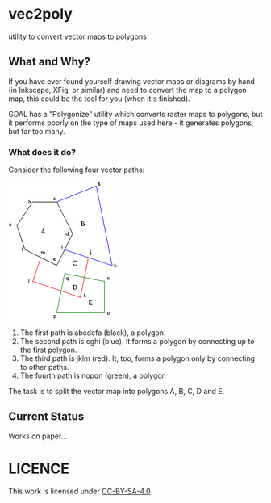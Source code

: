 # vec2poly
utility to convert vector maps to polygons

## What and Why?

If you have ever found yourself drawing vector maps or diagrams by hand (in
Inkscape, XFig, or similar) and need to convert the map to a polygon map,
this could be the tool for you (when it's finished).

GDAL has a "Polygonize" utility which converts raster maps to polygons, but
it performs poorly on the type of maps used here - it generates polygons, but
far too many.

### What does it do?

Consider the following four vector paths:

![Vector example](docs/test-expl.png)

1. The first path is abcdefa (black), a polygon
2. The second path is cghi (blue).  It forms a polygon by connecting up to the first polygon.
3. The third path is jklm (red).  It, too, forms a polygon only by connecting to other paths.
4. The fourth path is nopqn (green), a polygon

The task is to split the vector map into polygons A, B, C, D and E.

## Current Status

Works on paper...

# LICENCE

This work is licensed under [CC-BY-SA-4.0](https://creativecommons.org/licenses/by-sa/4.0/)
